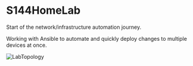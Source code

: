 # S144HomeLab
Start of the network/infrastructure automation journey.

Working with Ansible to automate and quickly deploy changes to multiple devices at once.

![LabTopology](https://user-images.githubusercontent.com/81763406/142032647-fedf5961-e74c-43b3-817d-7dbfe93a0c24.png)
